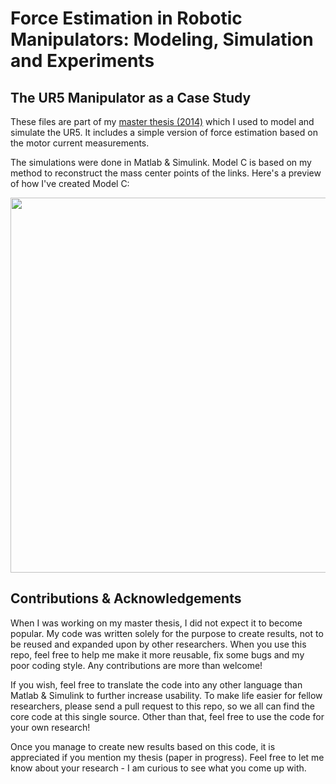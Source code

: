 # Force Estimation in Robotic Manipulators: Modeling, Simulation and Experiments
## The UR5 Manipulator as a Case Study

These files are part of my [master thesis (2014)](http://folk.ntnu.no/tomgra/Diplomer/Kufieta.pdf) which I used to model and simulate the UR5. It includes a simple version of force estimation based on the motor current measurements.

The simulations were done in Matlab & Simulink. Model C is based on my method to reconstruct the mass center points of the links. Here's a preview of how I've created Model C:

<img src="https://github.com/kkufieta/force_estimate_ur5/blob/master/Modeling_UR5.png" width="600"/>

## Contributions & Acknowledgements
When I was working on my master thesis, I did not expect it to become popular. My code was written solely for the purpose to create results, not to be reused and expanded upon by other researchers. When you use this repo, feel free to help me make it more reusable, fix some bugs and my poor coding style. Any contributions are more than welcome!

If you wish, feel free to translate the code into any other language than Matlab & Simulink to further increase usability. To make life easier for fellow researchers, please send a pull request to this repo, so we all can find the core code at this single source. Other than that, feel free to use the code for your own research!

Once you manage to create new results based on this code, it is appreciated if you mention my thesis (paper in progress). Feel free to let me know about your research - I am curious to see what you come up with.
